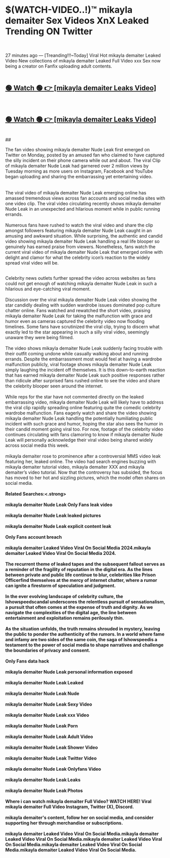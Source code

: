 

# $(WATCH-VIDEO..!)™ mikayla demaiter Sex Videos XnX Leaked Trending ON Twitter<br>
<br>

27 minutes ago — [Treanding!!!~Today] Viral Hot mikayla demaiter Leaked Video New collections of mikayla demaiter Leaked Full Video xxx Sex now being a creator on Fanfix uploading adult contents.
<br>
 <br>

##  <a href="https://clipsfans.site/?title=mikayla_demaiter&ref=git">🟢 Watch 🟢 👉 [mikayla demaiter Leaks Video]</a><br>
  <br>

##  <a href="https://clipsfans.site/?title=mikayla_demaiter&ref=git">🟢 Watch 🟢 👉 [mikayla demaiter Leaks Video]</a><br>
  <br>
  ##
  <br>

The fan video showing mikayla demaiter Nude Leak first emerged on Twitter on Monday, posted by an amused fan who claimed to have captured the silly incident on their phone camera while out and about. The viral Clip of mikayla demaiter Nude Leak had garnered over 2 million views by Tuesday morning as more users on Instagram, Facebook and YouTube began uploading and sharing the embarrassing yet entertaining video.
<br><br>
  <br>
The viral video of mikayla demaiter Nude Leak emerging online has amassed tremendous views across fan accounts and social media sites with one video clip. The viral video circulating recently shows mikayla demaiter Nude Leak in an unexpected and hilarious moment while in public running errands.
<br><br>
Numerous fans have rushed to watch the viral video and share the clip amongst followers featuring mikayla demaiter Nude Leak caught in an amusing and awkward situation. While surprising, the authentic and candid video showing mikayla demaiter Nude Leak handling a real life blooper so genuinely has earned praise from viewers. Nonetheless, fans watch the current viral video of mikayla demaiter Nude Leak that emerged online with delight and clamor for what the celebrity icon’s reaction to the widely spread viral video will be.
<br><br>

Celebrity news outlets further spread the video across websites as fans could not get enough of watching mikayla demaiter Nude Leak in such a hilarious and eye-catching viral moment.
<br><br>
Discussion over the viral mikayla demaiter Nude Leak video showing the star candidly dealing with sudden wardrobe issues dominated pop culture chatter online. Fans watched and rewatched the short video, praising mikayla demaiter Nude Leak for taking the malfunction with grace and humor even as cameras captured the celebrity video now flooding timelines. Some fans have scrutinized the viral clip, trying to discern what exactly led to the star appearing in such a silly viral video, seemingly unaware they were being filmed.
<br><br>
The video shows mikayla demaiter Nude Leak suddenly facing trouble with their outfit coming undone while casually walking about and running errands. Despite the embarrassment most would feel at having a wardrobe malfunction publicly, viral footage shows mikayla demaiter Nude Leak simply laughing the incident off themselves. It is this down-to-earth reaction that has earned mikayla demaiter Nude Leak such positive responses rather than ridicule after surprised fans rushed online to see the video and share the celebrity blooper seen around the internet.
<br><br>
While reps for the star have not commented directly on the leaked embarrassing video, mikayla demaiter Nude Leak will likely have to address the viral clip rapidly spreading online featuring quite the comedic celebrity wardrobe malfunction. Fans eagerly watch and share the video showing mikayla demaiter Nude Leak handling the potentially humiliating public incident with such grace and humor, hoping the star also sees the humor in their candid moment going viral too. For now, footage of the celebrity video continues circulating with fans clamoring to know if mikayla demaiter Nude Leak will personally acknowledge their viral video being shared widely across social media this week.
<br><br>
mikayla demaiter rose to prominence after a controversial MMS video leak featuring her, leaked online. The video had search engines buzzing with mikayla demaiter tutorial video, mikayla demaiter XXX and mikayla demaiter’s video tutorial. Now that the controversy has subsided, the focus has moved to her hot and sizzling pictures, which the model often shares on social media.
<br><br>
<strong>Related Searches:<.strong>
<br><br>
mikayla demaiter Nude Leak Only Fans leak video
<br><br>
mikayla demaiter Nude Leak leaked pictures
<br><br>
mikayla demaiter Nude Leak explicit content leak
<br><br>
Only Fans account breach
<br><br>
mikayla demaiter Leaked Video Viral On Social Media 2024.mikayla demaiter Leaked Video Viral On Social Media 2024.
<br><br>
The recurrent theme of leaked tapes and the subsequent fallout serves as a reminder of the fragility of reputation in the digital era. As the lines between private and public life continue to blur, celebrities like Prison Officerfind themselves at the mercy of internet chatter, where a rumor can ignite a firestorm of speculation and judgment.
<br><br>
In the ever evolving landscape of celebrity culture, the Ishowspeedscandal underscores the relentless pursuit of sensationalism, a pursuit that often comes at the expense of truth and dignity. As we navigate the complexities of the digital age, the line between entertainment and exploitation remains perilously thin.
<br><br>
As the situation unfolds, the truth remains shrouded in mystery, leaving the public to ponder the authenticity of the rumors. In a world where fame and infamy are two sides of the same coin, the saga of Ishowspeedis a testament to the power of social media to shape narratives and challenge the boundaries of privacy and consent.
<br><br>
Only Fans data hack
<br><br>
mikayla demaiter Nude Leak personal information exposed
<br><br>
mikayla demaiter Nude Leak Leaked
<br><br>
mikayla demaiter Nude Leak Nude
<br><br>
mikayla demaiter Nude Leak Sexy Video
<br><br>
mikayla demaiter Nude Leak xxx Video
<br><br>
mikayla demaiter Nude Leak Porn
<br><br>
mikayla demaiter Nude Leak Adult Video
<br><br>
mikayla demaiter Nude Leak Shower Video
<br><br>
mikayla demaiter Nude Leak Twitter Video
<br><br>
mikayla demaiter Nude Leak Onlyfans Video
<br><br>
mikayla demaiter Nude Leak Leaks
<br><br>
mikayla demaiter Nude Leak Photos
<br><br>
Where i can watch mikayla demaiter Full Video? WATCH HERE! Viral mikayla demaiter Full Video Instagram, Twitter (X), Discord.
<br><br>
mikayla demaiter's content, follow her on social media, and consider supporting her through merchandise or subscriptions.
<br><br>
mikayla demaiter Leaked Video Viral On Social Media.mikayla demaiter Leaked Video Viral On Social Media.mikayla demaiter Leaked Video Viral On Social Media.mikayla demaiter Leaked Video Viral On Social Media.mikayla demaiter Leaked Video Viral On Social Media.
